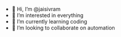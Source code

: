 - 👋 Hi, I’m @jaisivram
- 👀 I’m interested in everything
- 🌱 I’m currently learning coding
- 💞️ I’m looking to collaborate on automation


<!---
jaisivram/jaisivram is a ✨ special ✨ repository because its `README.md` (this file) appears on your GitHub profile.
You can click the Preview link to take a look at your changes.
--->
